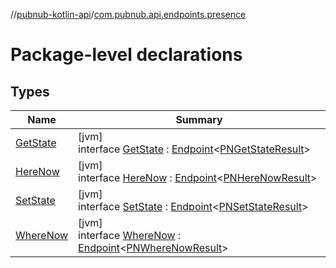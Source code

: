 //[pubnub-kotlin-api](../../index.md)/[com.pubnub.api.endpoints.presence](index.md)

# Package-level declarations

## Types

| Name | Summary |
|---|---|
| [GetState](-get-state/index.md) | [jvm]<br>interface [GetState](-get-state/index.md) : [Endpoint](../com.pubnub.api/-endpoint/index.md)&lt;[PNGetStateResult](../../../../pubnub-core/pubnub-core-api/pubnub-core-api/com.pubnub.api.models.consumer.presence/-p-n-get-state-result/index.md)&gt; |
| [HereNow](-here-now/index.md) | [jvm]<br>interface [HereNow](-here-now/index.md) : [Endpoint](../com.pubnub.api/-endpoint/index.md)&lt;[PNHereNowResult](../../../../pubnub-core/pubnub-core-api/pubnub-core-api/com.pubnub.api.models.consumer.presence/-p-n-here-now-result/index.md)&gt; |
| [SetState](-set-state/index.md) | [jvm]<br>interface [SetState](-set-state/index.md) : [Endpoint](../com.pubnub.api/-endpoint/index.md)&lt;[PNSetStateResult](../../../../pubnub-core/pubnub-core-api/pubnub-core-api/com.pubnub.api.models.consumer.presence/-p-n-set-state-result/index.md)&gt; |
| [WhereNow](-where-now/index.md) | [jvm]<br>interface [WhereNow](-where-now/index.md) : [Endpoint](../com.pubnub.api/-endpoint/index.md)&lt;[PNWhereNowResult](../com.pubnub.api.models.consumer.presence/-p-n-where-now-result/index.md)&gt; |
